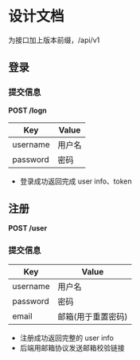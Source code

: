 # 设计文档

为接口加上版本前缀，/api/v1
## 登录

### 提交信息

**POST /logn**

|  Key  | Value |
|  ----  | ----  |
| username | 用户名 |
| password | 密码 |
- 登录成功返回完成 user info、token

### 
## 注册
**POST /user**

### 提交信息

|  Key  | Value |
|  ----  | ----  |
| username | 用户名 |
| password | 密码 |
| email | 邮箱(用于重置密码) |

- 注册成功返回完整的 user info
- 后端用邮箱协议发送邮箱校验链接

